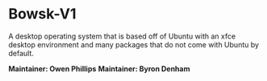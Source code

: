 # Bowsk-V1
A desktop operating system that is based off of Ubuntu with an xfce desktop environment and many packages that do not come with Ubuntu by default.



**Maintainer: Owen Phillips**
**Maintainer: Byron Denham**
